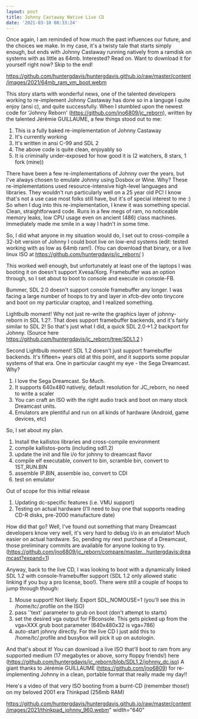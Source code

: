 ```yaml
---
layout: post
title: Johnny Castaway Native Live CD 
date: '2021-03-10 08:33:24'
---
```

Once again, I am reminded of how much the past influences our future, and the choices we make.  In my case, it's a twisty tale that starts simply enough, but ends with Johnny Castaway running natively from a ramdisk on systems with as little as 64mb.  Interested?  Read on.  Want to download it for yourself right now?  Skip to the end!

https://github.com/huntergdavis/huntergdavis.github.io/raw/master/content/images/2021/64mb_ram_vm_boot.webm


This story starts with wonderful news, one of the talented developers working to re-implement Johnny Castaway has done so in a languge I quite enjoy (ansi c), and quite successfully.  When I stumbled upon the newest code for 'Johnny Reborn' (https://github.com/jno6809/jc_reborn), written by the talented Jérémie GUILLAUME, a few things stood out to me:

1. This is a fully baked re-implementation of Johnny Castaway
2. It's currently working 
3. It's written in ansi C-99 and SDL 2
4. The above code is quite clean, enjoyably so
5. It is criminally under-exposed for how good it is (2 watchers, 8 stars, 1 fork (mine))

There have been a few re-implementations of Johnny over the years, but I've always chosen to emulate Johnny using Dosbox or Wine.  Why?  These re-implementations used resource-intensive high-level languages and libraries.  They wouldn't run particularly well on a 25 year old PC!  I know that's not a use case most folks still have, but it's of special interest to me :) So when I dug into this re-implementation, I knew it was something special.  Clean, straightforward code.  Runs in a few megs of ram, no noticeable memory leaks, low CPU usage even on ancient (486) class machines.  Immediately made me smile in a way I hadn't in some time.  

So, I did what anyone in my situation would do, I set out to cross-compile a 32-bit version of Johnny I could boot live on low-end systems (edit: tested working with as low as 64mb ram!).  (You can download that binary, or a live linux ISO at https://github.com/huntergdavis/jc_reborn/ )

This worked well enough, but unfortunately at least one of the laptops I was booting it on doesn't support Xvesa/Xorg.  Framebuffer was an option through, so I set about to boot to console and execute in console-FB.

Bummer, SDL 2.0 doesn't support console framebuffer any longer.  I was facing a large number of hoops to try and layer in xfcb-dev onto tinycore and boot on my particular craptop, and I realized something. 

Lightbulb moment!  Why not just re-write the graphics layer of johnny-reborn in SDL 1.2?.  That does support framebuffer backends, and it's fairly similar to SDL 2!  So that's just what I did, a quick SDL 2.0->1.2 backport for Johnny.  (Source here https://github.com/huntergdavis/jc_reborn/tree/SDL1.2 )

Second Lightbulb moment!  SDL 1.2 doesn't just support framebuffer backends.  It's fifteen+ years old at this point, and it supports some popular systems of that era.  One in particular caught my eye - the Sega Dreamcast.  Why?

1. I love the Sega Dreamcast.  So Much.
2. It supports 640x480 natively, default resolution for JC_reborn, no need to write a scaler
3. You can craft an ISO with the right audio track and boot on many stock Dreamcast units. 
4. Emulators are plentiful and run on all kinds of hardware (Android, game devices, etc)
 

So, I set about my plan. 

1.  Install the kallistos libraries and cross-compile environment
2.  compile kallistos-ports (including sdl1.2)
3.  update the init and file i/o for johnny to dreamcast flavor 
4.  compile elf executable, convert to bin, scramble bin, convert to 1ST_RUN.BIN
5.  assemble IP.BIN, assemble iso, convert to CDI
6.  test on emulator

Out of scope for this initial release
1. Updating dc-specific features (i.e. VMU support)
2. Testing on actual hardware (I'll need to buy one that supports reading CD-R disks, pre-2000 manufacture date)

How did that go?  Well, I've found out something that many Dreamcast developers know very well, it's very hard to debug i/o in an emulator!  Much easier on actual hardware.  So, pending my next purchase of a Dreamcast, those preliminary commits are available for anyone looking to try. (https://github.com/jno6809/jc_reborn/compare/master...huntergdavis:dreamcast?expand=1)

Anyway, back to the live CD, I was looking to boot with a dynamically linked SDL 1.2 with console-framebuffer support (SDL 1.2 only allowed static linking if you buy a pro license, boo!).  There were still a couple of hoops to jump through though:

1.  Mouse support!  Not likely.  Export SDL_NOMOUSE=1 (you'll see this in /home/tc/.profile on the ISO)
2.  pass ''text' parameter to grub on boot (don't attempt to startx)
3.  set the desired vga output for FBconsole.  This gets picked up from the vga=XXX grub boot parameter (640x480x32 is vga=786)
4.  auto-start johnny directly.  For the live CD I just add this to /home/tc/.profile and busybox will pick it up on autologin.


And that's about it!  You can download a live ISO that'll boot to ram from any supported medium (17 megabytes or above, sorry floppy friends!) here (https://github.com/huntergdavis/jc_reborn/blob/SDL1.2/johnny_dc.iso)  A giant thanks to Jérémie GUILLAUME (https://github.com/jno6809) for re-implementing Johnny in a clean, portable format that really made my day!! 

Here's a video of that very ISO booting from a burnt-CD (remember those!) on my beloved 2001 era Thinkpad (256mb RAM)


https://github.com/huntergdavis/huntergdavis.github.io/raw/master/content/images/2021/thinkpad_johnny_960.webm" width="640"







 
